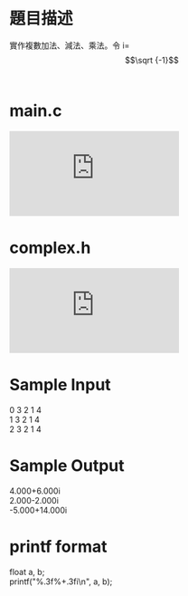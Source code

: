 # 題目描述
實作複數加法、減法、乘法。令 i=$$\sqrt {-1}$$ <br>
# main.c
![main.c](https://github.com/WjrHyl/judge-girl/blob/main/Advanced/10059.%20Complex%20Number/main.c)
# complex.h
![complex.h](https://github.com/WjrHyl/judge-girl/blob/main/Advanced/10059.%20Complex%20Number/complex.h)
# Sample Input
0 3 2 1 4 <br>
1 3 2 1 4 <br>
2 3 2 1 4 
# Sample Output
4.000+6.000i <br>
2.000-2.000i <br>
-5.000+14.000i
# printf format
float a, b; <br>
printf("%.3f%+.3fi\n", a, b);

